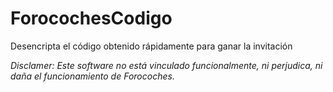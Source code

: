 # ForocochesCodigo
Desencripta el código obtenido rápidamente para ganar la invitación

*Disclamer: Este software no está vinculado funcionalmente, ni perjudica, ni daña el funcionamiento de Forocoches.*
